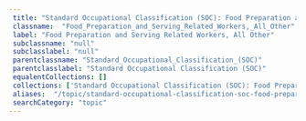 ```yaml
--- 
 title: "Standard Occupational Classification (SOC): Food Preparation and Serving Related Workers, All Other" 
 classname:  "Food_Preparation_and_Serving_Related_Workers,_All_Other" 
 label: "Food Preparation and Serving Related Workers, All Other" 
 subclassname: "null" 
 subclasslabel: "null" 
 parentclassname: "Standard_Occupational_Classification_(SOC)" 
 parentclasslabel: "Standard Occupational Classification (SOC)" 
 equalentCollections: [] 
 collections: ['Standard Occupational Classification (SOC): Food Preparation and Serving Related Workers, All Other']
 aliases:  "/topic/standard-occupational-classification-soc-food-preparation-and-serving-related-workers-all-other"  
 searchCategory: "topic" 
---
```

